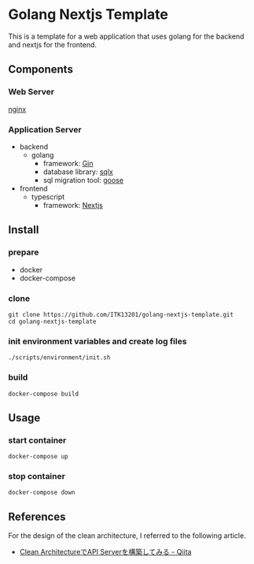 # Golang Nextjs Template

This is a template for a web application that uses golang for the backend and nextjs for the frontend.

## Components

### Web Server

[nginx](https://github.com/nginx/nginx)

### Application Server

- backend
  - golang
    - framework: [Gin](https://github.com/gin-gonic/gin)
    - database library: [sqlx](https://github.com/jmoiron/sqlx)
    - sql migration tool: [goose](https://github.com/pressly/goose)
- frontend
  - typescript
    - framework: [Nextjs](https://github.com/vercel/next.js)

## Install

### prepare

- docker
- docker-compose

### clone

```shell
git clone https://github.com/ITK13201/golang-nextjs-template.git
cd golang-nextjs-template
```

### init environment variables and create log files

```shell
./scripts/environment/init.sh
```

### build

```shell
docker-compose build
```

## Usage

### start container

```shell
docker-compose up
```

### stop container

```shell
docker-compose down
```


## References

For the design of the clean architecture, I referred to the following article.

- [Clean ArchitectureでAPI Serverを構築してみる - Qiita](https://qiita.com/hirotakan/items/698c1f5773a3cca6193e)
